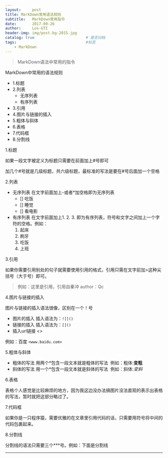 ```yaml
---
layout:     post                   
title: MarkDown常用语法规则 
subtitle:   MarkDown常用指令
date:       2017-09-26              
author:     Los-GTI                     
header-img: img/post-bg-2015.jpg    
catalog: true                       # 是否归档
tags:                               #标签
    - MarkDown
--- 
```

>MarkDown语法中常用的指令

MarkDown中常用的语法规则



- 1.标题
- 2.列表
  - 无序列表
  - 有序列表
- 3.引用
- 4.图片与链接的插入
- 5.粗体与斜体
- 6.表格
- 7.代码框
- 8.分割线

1.标题

如果一段文字被定义为标题只需要在前面加上#号即可

加几个#号就是几级标题，共六级标题，最标准的写法是要在#号后面加一个空格

2.列表

- 无序列表
  在文字前面加上-或者*加空格即为无序列表
  - [] 吃饭
  - [] 睡觉
  - [] 看电影 
- 有序列表
  在文字前面加上1. 2. 3. 即为有序列表，符号和文字之间加上一个字符的空格。例如：
  1. 起床
  2. 刷牙
  3. 吃饭
  4. 上班

3.引用

如果你需要引用别处的句子就需要使用引用的格式，引用只需在文字前加>这种尖括号（大于号）即可。

>例如：这里是引用，引用自秦冲
author：Qc

4.图片与链接的插入

图片与链接的插入语法很像，区别在一个！号

- 图片的插入
  插入语法为：`![]()`
- 链接的插入
  插入语法为：`[]()`
- 插入url链接 <>

例如：百度 `<www.baidu.com>`

5.粗体与斜体

- 粗体的写法
  用两个*包含一段文本就是粗体的写法
  例如：粗体:**变粗**
- 斜体的写法
  用一个*包含一段文本就是斜体的写法
  例如：斜体:*变斜*

6.表格

表格个人感觉是比较麻烦的地方，因为我这边没办法搞图片没法直观的表示出表格的写法，暂时就把这部分略过了。

7.代码框

如果你是一只程序猿，需要优雅的在文章里引用代码的话，只需要用符号将中间的代码包裹起来。

8.分割线

分割线的语法只需要三个***号。例如：下面是分割线

---












